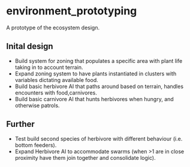 # environment_prototyping
A prototype of the ecosystem design.

## Inital design
- Build system for zoning that populates a specific area with plant life taking in to account terrain.
- Expand zoning system to have plants instantiated in clusters with variables dictating available food.
- Build basic herbivore AI that paths around based on terrain, handles encounters with food,carnivores.
- Build basic carnivore AI that hunts herbivores when hungry, and otherwise patrols.

## Further 
- Test build second species of herbivore with different behaviour (i.e. bottom feeders).
- Expand Herbivore AI to accommodate swarms (when >1 are in close proximity have them join together and consolidate logic).

